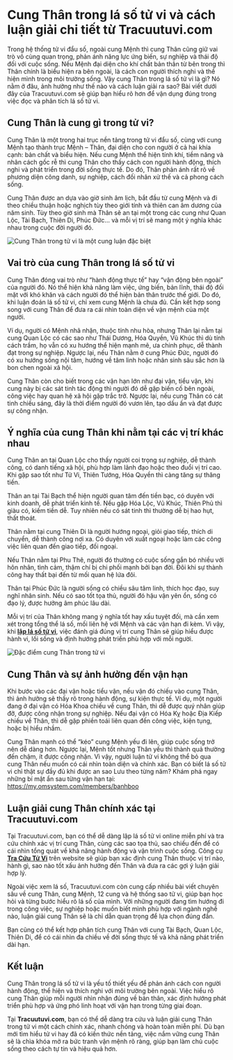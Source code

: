 **Cung Thân trong lá số tử vi và cách luận giải chi tiết từ Tracuutuvi.com**
============================================================================

Trong hệ thống tử vi đẩu số, ngoài cung Mệnh thì cung Thân cũng giữ vai trò vô cùng quan trọng, phản ánh năng lực ứng biến, sự nghiệp và thái độ đối với cuộc sống. Nếu Mệnh đại diện cho khí chất bản thân từ bên trong thì Thân chính là biểu hiện ra bên ngoài, là cách con người thích nghi và thể hiện mình trong môi trường sống. Vậy cung Thân trong lá số tử vi là gì? Nó nằm ở đâu, ảnh hưởng như thế nào và cách luận giải ra sao? Bài viết dưới đây của Tracuutuvi.com sẽ giúp bạn hiểu rõ hơn để vận dụng đúng trong việc đọc và phân tích lá số tử vi.

**Cung Thân là cung gì trong tử vi?**
-------------------------------------


Cung Thân là một trong hai trục nền tảng trong tử vi đẩu số, cùng với cung Mệnh tạo thành trục Mệnh – Thân, đại diện cho con người ở cả hai khía cạnh: bản chất và biểu hiện. Nếu cung Mệnh thể hiện tính khí, tiềm năng và nhân cách gốc rễ thì cung Thân cho thấy cách con người hành động, thích nghi và phát triển trong đời sống thực tế. Do đó, Thân phản ánh rất rõ về phương diện công danh, sự nghiệp, cách đối nhân xử thế và cả phong cách sống.

Cung Thân được an dựa vào giờ sinh âm lịch, bắt đầu từ cung Mệnh và đi theo chiều thuận hoặc nghịch tùy theo giới tính và thiên can âm dương của năm sinh. Tùy theo giờ sinh mà Thân sẽ an tại một trong các cung như Quan Lộc, Tài Bạch, Thiên Di, Phúc Đức… và mỗi vị trí sẽ mang một ý nghĩa khác nhau trong cuộc đời người đó.

![Cung Thân trong tử vi là một cung luận đặc biệt](https://tracuutuvi.com/wp-content/uploads/2023/07/cung-than-1-1.jpg)

**Vai trò của cung Thân trong lá số tử vi**
-------------------------------------------

Cung Thân đóng vai trò như “hành động thực tế” hay “vận động bên ngoài” của người đó. Nó thể hiện khả năng làm việc, ứng biến, bản lĩnh, thái độ đối mặt với khó khăn và cách người đó thể hiện bản thân trước thế giới. Do đó, khi luận đoán lá số tử vi, chỉ xem cung Mệnh là chưa đủ. Cần kết hợp song song với cung Thân để đưa ra cái nhìn toàn diện về vận mệnh của một người.

Ví dụ, người có Mệnh nhã nhặn, thuộc tính nhu hòa, nhưng Thân lại nằm tại cung Quan Lộc có các sao như Thái Dương, Hóa Quyền, Vũ Khúc thì dù tính cách trầm, họ vẫn có xu hướng thể hiện mạnh mẽ, ưa chinh phục, dễ thành đạt trong sự nghiệp. Ngược lại, nếu Thân nằm ở cung Phúc Đức, người đó có xu hướng sống nội tâm, hướng về tâm linh hoặc nhân sinh sâu sắc hơn là bon chen ngoài xã hội.

Cung Thân còn cho biết trong các vận hạn lớn như đại vận, tiểu vận, khi cung này bị các sát tinh tác động thì người đó dễ gặp biến cố bên ngoài, công việc hay quan hệ xã hội gặp trắc trở. Ngược lại, nếu cung Thân có cát tinh chiếu sáng, đây là thời điểm người đó vươn lên, tạo dấu ấn và đạt được sự công nhận.

**Ý nghĩa của cung Thân khi nằm tại các vị trí khác nhau**
----------------------------------------------------------

Cung Thân an tại Quan Lộc cho thấy người coi trọng sự nghiệp, dễ thành công, có danh tiếng xã hội, phù hợp làm lãnh đạo hoặc theo đuổi vị trí cao. Khi gặp sao tốt như Tử Vi, Thiên Tướng, Hóa Quyền thì càng tăng sự thăng tiến.

Thân an tại Tài Bạch thể hiện người quan tâm đến tiền bạc, có duyên với kinh doanh, dễ phát triển kinh tế. Nếu gặp Hóa Lộc, Vũ Khúc, Thiên Phủ thì giàu có, kiếm tiền dễ. Tuy nhiên nếu có sát tinh thì thường dễ bị hao hụt, thất thoát.

Thân nằm tại cung Thiên Di là người hướng ngoại, giỏi giao tiếp, thích di chuyển, dễ thành công nơi xa. Có duyên với xuất ngoại hoặc làm các công việc liên quan đến giao tiếp, đối ngoại.

Nếu Thân nằm tại Phu Thê, người đó thường có cuộc sống gắn bó nhiều với hôn nhân, tình cảm, thậm chí bị chi phối mạnh bởi bạn đời. Đôi khi sự thành công hay thất bại đến từ mối quan hệ lứa đôi.

Thân tại Phúc Đức là người sống có chiều sâu tâm linh, thích học đạo, suy nghĩ nhân sinh. Nếu có sao tốt tọa thủ, người đó hậu vận yên ổn, sống có đạo lý, được hưởng âm phúc lâu dài.

Mỗi vị trí của Thân không mang ý nghĩa tốt hay xấu tuyệt đối, mà cần xem xét trong tổng thể lá số, mối liên hệ với Mệnh và các vận hạn đi kèm. Vì vậy, khi **[lập lá số tử vi](https://tracuutuvi.com/lap-la-so-tu-vi)**, việc đánh giá đúng vị trí cung Thân sẽ giúp hiểu được hành vi, lối sống và định hướng phát triển phù hợp với mỗi người.

![Đặc điểm cung Thân trong tử vi](https://tracuutuvi.com/wp-content/uploads/2023/07/cung-than-2-1.jpg)

**Cung Thân và sự ảnh hưởng đến vận hạn**
-----------------------------------------

Khi bước vào các đại vận hoặc tiểu vận, nếu vận đó chiếu vào cung Thân, thì ảnh hưởng sẽ thấy rõ trong hành động, sự kiện thực tế. Ví dụ, một người đang ở đại vận có Hóa Khoa chiếu về cung Thân, thì dễ được quý nhân giúp đỡ, được công nhận trong sự nghiệp. Nếu đại vận có Hóa Kỵ hoặc Địa Kiếp chiếu về Thân, thì dễ gặp phiền toái liên quan đến công việc, kiện tụng, hoặc bị hiểu nhầm.

Cung Thân mạnh có thể “kéo” cung Mệnh yếu đi lên, giúp cuộc sống trở nên dễ dàng hơn. Ngược lại, Mệnh tốt nhưng Thân yếu thì thành quả thường đến chậm, ít được công nhận. Vì vậy, người luận tử vi không thể bỏ qua cung Thân nếu muốn có cái nhìn toàn diện và chính xác.
Bạn có biết lá số tử vi chỉ thật sự đầy đủ khi được an sao Lưu theo từng năm? Khám phá ngay những bí mật ẩn sau từng vận hạn tại: https://my.omsystem.com/members/banhboo

**Luận giải cung Thân chính xác tại Tracuutuvi.com**
----------------------------------------------------

Tại Tracuutuvi.com, bạn có thể dễ dàng lập lá số tử vi online miễn phí và tra cứu chính xác vị trí cung Thân, cùng các sao tọa thủ, sao chiếu đến để có cái nhìn tổng quát về khả năng hành động và vận trình cuộc sống. Công cụ **[Tra Cứu Tử Vi](https://band.us/@tracuutuvi)** trên website sẽ giúp bạn xác định cung Thân thuộc vị trí nào, hành gì, sao nào tốt xấu ảnh hưởng đến Thân và đưa ra các gợi ý luận giải hợp lý.

Ngoài việc xem lá số, Tracuutuvi.com còn cung cấp nhiều bài viết chuyên sâu về cung Thân, cung Mệnh, 12 cung và hệ thống sao tử vi, giúp bạn học hỏi và từng bước hiểu rõ lá số của mình. Với những người đang tìm hướng đi trong công việc, sự nghiệp hoặc muốn biết mình phù hợp với ngành nghề nào, luận giải cung Thân sẽ là chỉ dẫn quan trọng để lựa chọn đúng đắn.

Bạn cũng có thể kết hợp phân tích cung Thân với cung Tài Bạch, Quan Lộc, Thiên Di, để có cái nhìn đa chiều về đời sống thực tế và khả năng phát triển dài hạn.

**Kết luận**
------------

Cung Thân trong lá số tử vi là yếu tố thiết yếu để phản ánh cách con người hành động, thể hiện và thích nghi với môi trường bên ngoài. Việc hiểu rõ cung Thân giúp mỗi người nhìn nhận đúng về bản thân, xác định hướng phát triển phù hợp và ứng phó linh hoạt với vận hạn trong từng giai đoạn.

Tại **Tracuutuvi.com**, bạn có thể dễ dàng tra cứu và luận giải cung Thân trong tử vi một cách chính xác, nhanh chóng và hoàn toàn miễn phí. Dù bạn mới tìm hiểu tử vi hay đã có kiến thức nền tảng, việc nắm vững cung Thân sẽ là chìa khóa mở ra bức tranh vận mệnh rõ ràng, giúp bạn làm chủ cuộc sống theo cách tự tin và hiệu quả hơn.
